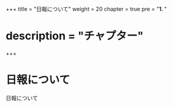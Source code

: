 +++
title = "日報について"
weight = 20
chapter = true
pre = "<b>1. </b>"
# description = "チャプター"
+++

# 日報について

日報について
